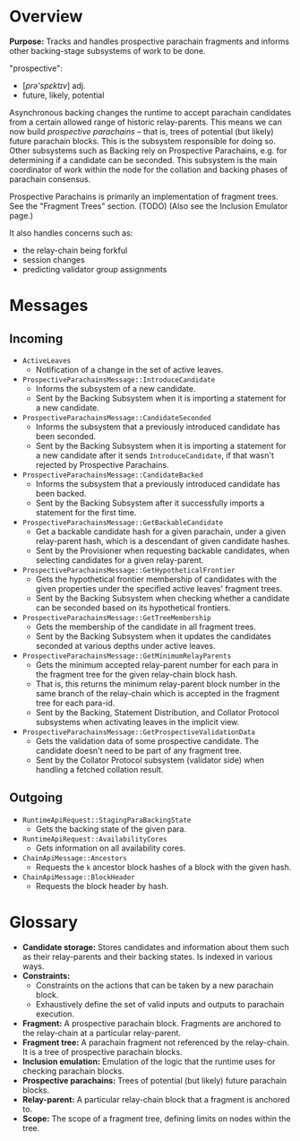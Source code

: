 # Overview

**Purpose:** Tracks and handles prospective parachain fragments and informs
other backing-stage subsystems of work to be done.

"prospective":
- [*prə'spɛktɪv*] adj.
- future, likely, potential

Asynchronous backing changes the runtime to accept parachain candidates from a
certain allowed range of historic relay-parents. This means we can now build
*prospective parachains* – that is, trees of potential (but likely) future
parachain blocks. This is the subsystem responsible for doing so. Other
subsystems such as Backing rely on Prospective Parachains, e.g. for determining
if a candidate can be seconded. This subsystem is the main coordinator of work
within the node for the collation and backing phases of parachain consensus.

Prospective Parachains is primarily an implementation of fragment trees. See the
"Fragment Trees" section. (TODO) (Also see the Inclusion Emulator page.)

It also handles concerns such as:

  - the relay-chain being forkful
  - session changes
  - predicting validator group assignments

# Messages

## Incoming

- `ActiveLeaves`
  - Notification of a change in the set of active leaves.
- `ProspectiveParachainsMessage::IntroduceCandidate`
  - Informs the subsystem of a new candidate.
  - Sent by the Backing Subsystem when it is importing a statement for a
    new candidate.
- `ProspectiveParachainsMessage::CandidateSeconded`
  - Informs the subsystem that a previously introduced candidate has
    been seconded.
  - Sent by the Backing Subsystem when it is importing a statement for a
    new candidate after it sends `IntroduceCandidate`, if that wasn't
    rejected by Prospective Parachains.
- `ProspectiveParachainsMessage::CandidateBacked`
  - Informs the subsystem that a previously introduced candidate has
    been backed.
  - Sent by the Backing Subsystem after it successfully imports a
    statement for the first time.
- `ProspectiveParachainsMessage::GetBackableCandidate`
  - Get a backable candidate hash for a given parachain, under a given
    relay-parent hash, which is a descendant of given candidate hashes.
  - Sent by the Provisioner when requesting backable candidates, when
    selecting candidates for a given relay-parent.
- `ProspectiveParachainsMessage::GetHypotheticalFrontier`
  - Gets the hypothetical frontier membership of candidates with the
    given properties under the specified active leaves' fragment trees.
  - Sent by the Backing Subsystem when checking whether a candidate can
    be seconded based on its hypothetical frontiers.
- `ProspectiveParachainsMessage::GetTreeMembership`
  - Gets the membership of the candidate in all fragment trees.
  - Sent by the Backing Subsystem when it updates the candidates
    seconded at various depths under active leaves.
- `ProspectiveParachainsMessage::GetMinimumRelayParents`
  - Gets the minimum accepted relay-parent number for each para in the
    fragment tree for the given relay-chain block hash.
  - That is, this returns the minimum relay-parent block number in the
    same branch of the relay-chain which is accepted in the fragment
    tree for each para-id.
  - Sent by the Backing, Statement Distribution, and Collator Protocol
    subsystems when activating leaves in the implicit view.
- `ProspectiveParachainsMessage::GetProspectiveValidationData`
  - Gets the validation data of some prospective candidate. The
    candidate doesn't need to be part of any fragment tree.
  - Sent by the Collator Protocol subsystem (validator side) when
    handling a fetched collation result.

## Outgoing

- `RuntimeApiRequest::StagingParaBackingState`
  - Gets the backing state of the given para.
- `RuntimeApiRequest::AvailabilityCores`
  - Gets information on all availability cores.
- `ChainApiMessage::Ancestors`
  - Requests the `k` ancestor block hashes of a block with the given
    hash.
- `ChainApiMessage::BlockHeader`
  - Requests the block header by hash.

# Glossary

- **Candidate storage:** Stores candidates and information about them
  such as their relay-parents and their backing states. Is indexed in
  various ways.
- **Constraints:**
  - Constraints on the actions that can be taken by a new parachain
    block.
  - Exhaustively define the set of valid inputs and outputs to parachain
    execution.
- **Fragment:** A prospective parachain block. Fragments are anchored to
  the relay-chain at a particular relay-parent.
- **Fragment tree:** A parachain fragment not referenced by the
  relay-chain. It is a tree of prospective parachain blocks.
- **Inclusion emulation:** Emulation of the logic that the runtime uses
  for checking parachain blocks.
- **Prospective parachains:** Trees of potential (but likely) future
  parachain blocks.
- **Relay-parent:** A particular relay-chain block that a fragment is
  anchored to.
- **Scope:** The scope of a fragment tree, defining limits on nodes
  within the tree.
